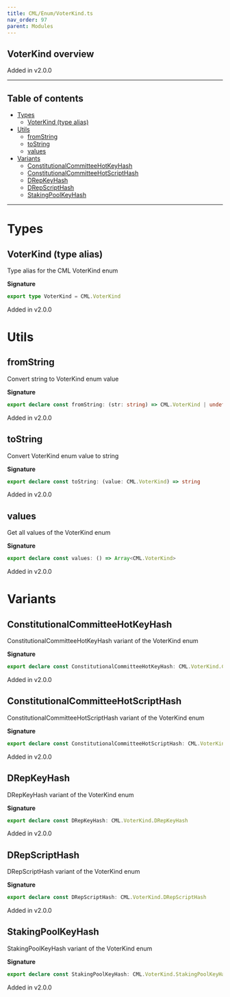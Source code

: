 ```yaml
---
title: CML/Enum/VoterKind.ts
nav_order: 97
parent: Modules
---
```


## VoterKind overview

Added in v2.0.0

---

<h2 class="text-delta">Table of contents</h2>

- [Types](#types)
  - [VoterKind (type alias)](#voterkind-type-alias)
- [Utils](#utils)
  - [fromString](#fromstring)
  - [toString](#tostring)
  - [values](#values)
- [Variants](#variants)
  - [ConstitutionalCommitteeHotKeyHash](#constitutionalcommitteehotkeyhash)
  - [ConstitutionalCommitteeHotScriptHash](#constitutionalcommitteehotscripthash)
  - [DRepKeyHash](#drepkeyhash)
  - [DRepScriptHash](#drepscripthash)
  - [StakingPoolKeyHash](#stakingpoolkeyhash)

---

# Types

## VoterKind (type alias)

Type alias for the CML VoterKind enum

**Signature**

```ts
export type VoterKind = CML.VoterKind
```

Added in v2.0.0

# Utils

## fromString

Convert string to VoterKind enum value

**Signature**

```ts
export declare const fromString: (str: string) => CML.VoterKind | undefined
```

Added in v2.0.0

## toString

Convert VoterKind enum value to string

**Signature**

```ts
export declare const toString: (value: CML.VoterKind) => string
```

Added in v2.0.0

## values

Get all values of the VoterKind enum

**Signature**

```ts
export declare const values: () => Array<CML.VoterKind>
```

Added in v2.0.0

# Variants

## ConstitutionalCommitteeHotKeyHash

ConstitutionalCommitteeHotKeyHash variant of the VoterKind enum

**Signature**

```ts
export declare const ConstitutionalCommitteeHotKeyHash: CML.VoterKind.ConstitutionalCommitteeHotKeyHash
```

Added in v2.0.0

## ConstitutionalCommitteeHotScriptHash

ConstitutionalCommitteeHotScriptHash variant of the VoterKind enum

**Signature**

```ts
export declare const ConstitutionalCommitteeHotScriptHash: CML.VoterKind.ConstitutionalCommitteeHotScriptHash
```

Added in v2.0.0

## DRepKeyHash

DRepKeyHash variant of the VoterKind enum

**Signature**

```ts
export declare const DRepKeyHash: CML.VoterKind.DRepKeyHash
```

Added in v2.0.0

## DRepScriptHash

DRepScriptHash variant of the VoterKind enum

**Signature**

```ts
export declare const DRepScriptHash: CML.VoterKind.DRepScriptHash
```

Added in v2.0.0

## StakingPoolKeyHash

StakingPoolKeyHash variant of the VoterKind enum

**Signature**

```ts
export declare const StakingPoolKeyHash: CML.VoterKind.StakingPoolKeyHash
```

Added in v2.0.0
